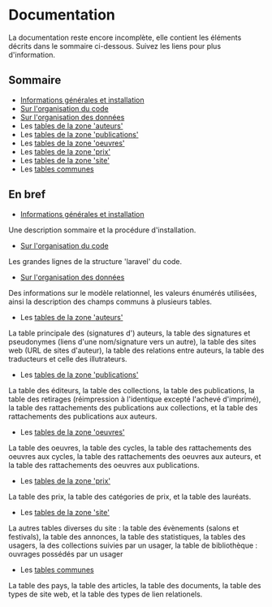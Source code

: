 # Documentation

La documentation reste encore incomplète, elle contient les éléments décrits dans le sommaire ci-dessous. Suivez les liens pour plus d'information.

## Sommaire

- [Informations générales et installation](informations.md)
- [Sur l'organisation du code](code.md)
- [Sur l'organisation des données](sgbd.md)
- Les [tables de la zone 'auteurs'](auteurs.md)
- Les [tables de la zone 'publications'](publications.md)
- Les [tables de la zone 'oeuvres'](oeuvres.md)
- Les [tables de la zone 'prix'](prix.md)
- Les [tables de la zone 'site'](site.md)
- Les [tables communes](communs.md)

## En bref

- [Informations générales et installation](informations.md)

Une description sommaire et la procédure d'installation.

- [Sur l'organisation du code](code.md)

Les grandes lignes de la structure 'laravel' du code.

- [Sur l'organisation des données](sgbd.md)

Des informations sur le modèle relationnel, les valeurs énumérés utilisées, ainsi la description des champs communs à plusieurs tables.

- Les [tables de la zone 'auteurs'](auteurs.md)

La table principale des (signatures d') auteurs, la table des signatures et pseudonymes (liens d'une nom/signature vers un autre), la table des sites web (URL de sites d'auteur), la table des relations entre auteurs, la table des traducteurs et celle des illutrateurs.

- Les [tables de la zone 'publications'](publications.md)

La table des éditeurs, la table des collections, la table des publications, la table des retirages (réimpression à l'identique excepté l'achevé d'imprimé), la table des rattachements des publications aux collections, et la table des rattachements des publications aux auteurs.

- Les [tables de la zone 'oeuvres'](oeuvres.md)

La table des oeuvres, la table des cycles, la table des rattachements des oeuvres aux cycles, la table des rattachements des oeuvres aux auteurs, et la table des rattachements des oeuvres aux publications.

- Les [tables de la zone 'prix'](prix.md)

La table des prix, la table des catégories de prix, et la table des lauréats.

- Les [tables de la zone 'site'](site.md)

La autres tables diverses du site : la table des évènements (salons et festivals), la table des annonces, la table des statistiques, la tables des usagers, la des collections suivies par un usager, la table de bibliothèque : ouvrages possédés par un usager

- Les [tables communes](communs.md)

La table des pays, la table des articles, la table des documents, la table des types de site web, et la table des types de lien relationels.
